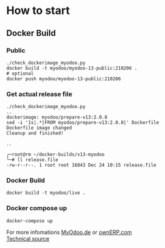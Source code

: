 # How to start

## Docker Build

### Public
``` shell
./check_dockerimage_myodoo.py
docker build -t myodoo/myodoo-13-public:210206 .
# optional
docker push myodoo/myodoo-13-public:210206
```

### Get actual release file
``` shell
./check_dockerimage_myodoo.py
..
dockerimage: myodoo/prepare-v13:2.0.8
sed -i '1s|.*|FROM myodoo/prepare-v13:2.0.8|' Dockerfile
Dockerfile image changed
Cleanup and finished!

..

╭─root@rm ~/docker-builds/v13-myodoo 
╰─# ll release.file
-rw-r--r--. 1 root root 16843 Dec 24 10:15 release.file
``` 

### Docker Build
``` shell
docker build -t myodoo/live .
```

### Docker compose up
``` shell
docker-compose up
```
  
For more infomations [MyOdoo.de](https://www.myodoo.de) or [ownERP.com](https://www.ownerp.com)  
[Technical source](https://github.com/equitania/myodoo-docker)